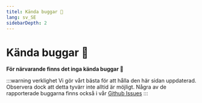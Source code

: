 ```yaml
---
titel: Kända buggar 🐛
lang: sv_SE
sidebarDepth: 2
---
```


# Kända buggar :bug:

**För närvarande finns det inga kända buggar :tada:**

:::warning verklighet
Vi gör vårt bästa för att hålla den här sidan uppdaterad. Observera dock att detta tyvärr inte alltid är möjligt. Några av de rapporterade buggarna finns också i vår [Github Issues](https://github.com/LSS-Manager/LSSM-V.4/issues?q=is%3Aissue+is%3Aopen+label%3Abug)
:::
